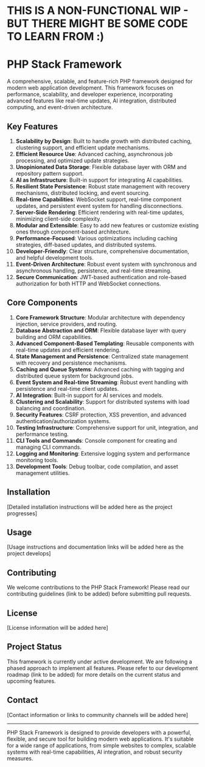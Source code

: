 # THIS IS A NON-FUNCTIONAL WIP - BUT THERE MIGHT BE SOME CODE TO LEARN FROM :)

# PHP Stack Framework

A comprehensive, scalable, and feature-rich PHP framework designed for modern web application development. This framework focuses on performance, scalability, and developer experience, incorporating advanced features like real-time updates, AI integration, distributed computing, and event-driven architecture.

## Key Features

1. **Scalability by Design**: Built to handle growth with distributed caching, clustering support, and efficient update mechanisms.
2. **Efficient Resource Use**: Advanced caching, asynchronous job processing, and optimized update strategies.
3. **Unopinionated Data Storage**: Flexible database layer with ORM and repository pattern support.
4. **AI as Infrastructure**: Built-in support for integrating AI capabilities.
5. **Resilient State Persistence**: Robust state management with recovery mechanisms, distributed locking, and event sourcing.
6. **Real-time Capabilities**: WebSocket support, real-time component updates, and persistent event system for handling disconnections.
7. **Server-Side Rendering**: Efficient rendering with real-time updates, minimizing client-side complexity.
8. **Modular and Extensible**: Easy to add new features or customize existing ones through component-based architecture.
9. **Performance-Focused**: Various optimizations including caching strategies, diff-based updates, and distributed systems.
10. **Developer-Friendly**: Clear structure, comprehensive documentation, and helpful development tools.
11. **Event-Driven Architecture**: Robust event system with synchronous and asynchronous handling, persistence, and real-time streaming.
12. **Secure Communication**: JWT-based authentication and role-based authorization for both HTTP and WebSocket connections.

## Core Components

1. **Core Framework Structure**: Modular architecture with dependency injection, service providers, and routing.
2. **Database Abstraction and ORM**: Flexible database layer with query building and ORM capabilities.
3. **Advanced Component-Based Templating**: Reusable components with real-time updates and efficient rendering.
4. **State Management and Persistence**: Centralized state management with recovery and persistence mechanisms.
5. **Caching and Queue Systems**: Advanced caching with tagging and distributed queue system for background jobs.
6. **Event System and Real-time Streaming**: Robust event handling with persistence and real-time client updates.
7. **AI Integration**: Built-in support for AI services and models.
8. **Clustering and Scalability**: Support for distributed systems with load balancing and coordination.
9. **Security Features**: CSRF protection, XSS prevention, and advanced authentication/authorization systems.
10. **Testing Infrastructure**: Comprehensive support for unit, integration, and performance testing.
11. **CLI Tools and Commands**: Console component for creating and managing CLI commands.
12. **Logging and Monitoring**: Extensive logging system and performance monitoring tools.
13. **Development Tools**: Debug toolbar, code compilation, and asset management utilities.

## Installation

[Detailed installation instructions will be added here as the project progresses]

## Usage

[Usage instructions and documentation links will be added here as the project develops]

## Contributing

We welcome contributions to the PHP Stack Framework! Please read our contributing guidelines (link to be added) before submitting pull requests.

## License

[License information will be added here]

## Project Status

This framework is currently under active development. We are following a phased approach to implement all features. Please refer to our development roadmap (link to be added) for more details on the current status and upcoming features.

## Contact

[Contact information or links to community channels will be added here]

---

PHP Stack Framework is designed to provide developers with a powerful, flexible, and secure tool for building modern web applications. It's suitable for a wide range of applications, from simple websites to complex, scalable systems with real-time capabilities, AI integration, and robust security measures.
